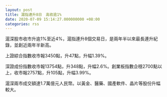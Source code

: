 ```yaml
---
layout: post
title: 滬指連升8日　高收逾1%
date: 2020-07-09 15:14:27.000000000 +08:00
categories: rss
---
```


滬深股市收市升逾1%至近4%，滬指連升8個交易日，是兩年半以來最長連升紀錄，並創近兩年半新高。

上證綜合指數收市報3450點，升47點，升幅1.39%。

深證成份指數收市報13754點，升348點，升幅2.6%。創業板指數企穩2700點以上，收市報2757點，升105點，升幅3.99%。

滬深兩市成交額達1.7萬億元人民幣。以黃金、醫藥、國產軟件、晶片等股份升幅較大。

